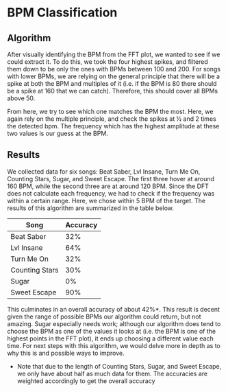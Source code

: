 # BPM Classification

## Algorithm

After visually identifying the BPM from the FFT plot, we wanted to see if we could extract it. To do this, we took the four highest spikes, and filtered them down to be only the ones with BPMs between 100 and 200. For songs with lower BPMs, we are relying on the general principle that there will be a spike at both the BPM and multiples of it (i.e. if the BPM is 80 there should be a spike at 160 that we can catch). Therefore, this should cover all BPMs above 50.

From here, we try to see which one matches the BPM the most. Here, we again rely on the multiple principle, and check the spikes at ½ and 2 times the detected bpm. The frequency which has the highest amplitude at these two values is our guess at the BPM.

## Results

We collected data for six songs: Beat Saber, Lvl Insane, Turn Me On, Counting Stars, Sugar, and Sweet Escape. The first three hover at around 160 BPM, while the second three are at around 120 BPM. Since the DFT does not calculate each frequency, we had to check if the frequency was within a certain range. Here, we chose within 5 BPM of the target. The results of this algorithm are summarized in the table below.

| Song | Accuracy |
| ----------- | ----------- |
| Beat Saber | 32% |
| Lvl Insane | 64% |
| Turn Me On | 32% |
| Counting Stars | 30% |
| Sugar | 0% |
| Sweet Escape | 90% |

This culminates in an overall accuracy of about 42%*. This result is decent given the range of possible BPMs our algorithm could return, but not amazing. Sugar especially needs work; although our algorithm does tend to choose the BPM as one of the values it looks at (i.e. the BPM is one of the highest points in the FFT plot), it ends up choosing a different value each time. For next steps with this algorithm, we would delve more in depth as to why this is and possible ways to improve.

* Note that due to the length of Counting Stars, Sugar, and Sweet Escape, we only have about half as much data for them. The accuracies are weighted accordingly to get the overall accuracy
